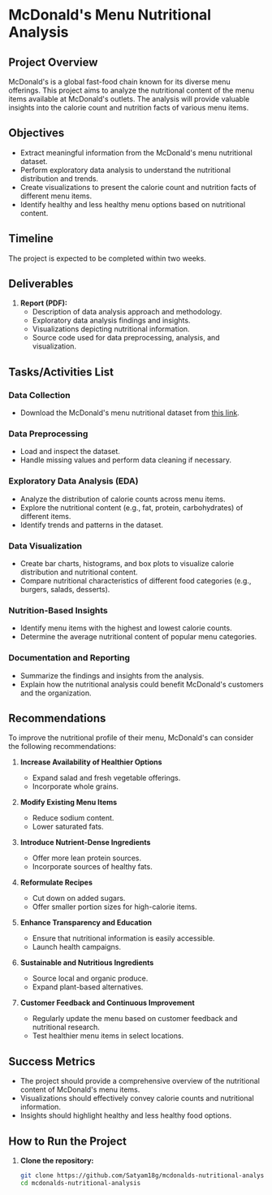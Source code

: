 




# McDonald's Menu Nutritional Analysis

## Project Overview

McDonald's is a global fast-food chain known for its diverse menu offerings. This project aims to analyze the nutritional content of the menu items available at McDonald's outlets. The analysis will provide valuable insights into the calorie count and nutrition facts of various menu items.

## Objectives

- Extract meaningful information from the McDonald's menu nutritional dataset.
- Perform exploratory data analysis to understand the nutritional distribution and trends.
- Create visualizations to present the calorie count and nutrition facts of different menu items.
- Identify healthy and less healthy menu options based on nutritional content.

## Timeline

The project is expected to be completed within two weeks.

## Deliverables

1. **Report (PDF):**
   - Description of data analysis approach and methodology.
   - Exploratory data analysis findings and insights.
   - Visualizations depicting nutritional information.
   - Source code used for data preprocessing, analysis, and visualization.

## Tasks/Activities List

### Data Collection
- Download the McDonald's menu nutritional dataset from [this link](#).

### Data Preprocessing
- Load and inspect the dataset.
- Handle missing values and perform data cleaning if necessary.

### Exploratory Data Analysis (EDA)
- Analyze the distribution of calorie counts across menu items.
- Explore the nutritional content (e.g., fat, protein, carbohydrates) of different items.
- Identify trends and patterns in the dataset.

### Data Visualization
- Create bar charts, histograms, and box plots to visualize calorie distribution and nutritional content.
- Compare nutritional characteristics of different food categories (e.g., burgers, salads, desserts).

### Nutrition-Based Insights
- Identify menu items with the highest and lowest calorie counts.
- Determine the average nutritional content of popular menu categories.

### Documentation and Reporting
- Summarize the findings and insights from the analysis.
- Explain how the nutritional analysis could benefit McDonald's customers and the organization.

## Recommendations

To improve the nutritional profile of their menu, McDonald's can consider the following recommendations:

1. **Increase Availability of Healthier Options**
   - Expand salad and fresh vegetable offerings.
   - Incorporate whole grains.

2. **Modify Existing Menu Items**
   - Reduce sodium content.
   - Lower saturated fats.

3. **Introduce Nutrient-Dense Ingredients**
   - Offer more lean protein sources.
   - Incorporate sources of healthy fats.

4. **Reformulate Recipes**
   - Cut down on added sugars.
   - Offer smaller portion sizes for high-calorie items.

5. **Enhance Transparency and Education**
   - Ensure that nutritional information is easily accessible.
   - Launch health campaigns.

6. **Sustainable and Nutritious Ingredients**
   - Source local and organic produce.
   - Expand plant-based alternatives.

7. **Customer Feedback and Continuous Improvement**
   - Regularly update the menu based on customer feedback and nutritional research.
   - Test healthier menu items in select locations.

## Success Metrics

- The project should provide a comprehensive overview of the nutritional content of McDonald's menu items.
- Visualizations should effectively convey calorie counts and nutritional information.
- Insights should highlight healthy and less healthy food options.

## How to Run the Project

1. **Clone the repository:**
   ```sh
   git clone https://github.com/Satyam18g/mcdonalds-nutritional-analysis.git
   cd mcdonalds-nutritional-analysis
